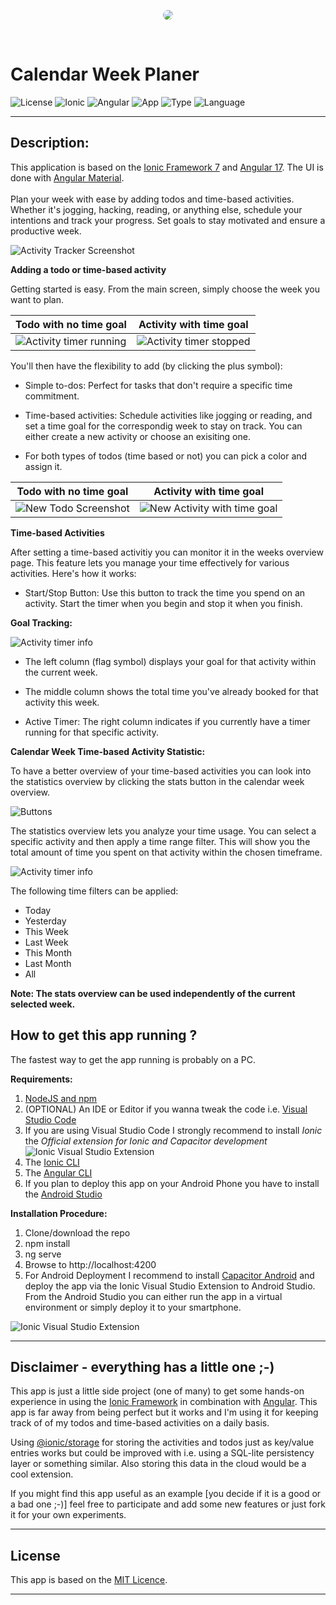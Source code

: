 <p align="center">
<img src="./resources/android/icon/drawable-xxxhdpi-icon.png"/ style="border-radius: 50%">
</p>
<br/>

# Calendar Week Planer

![License](https://img.shields.io/badge/License-MIT-blue)
![Ionic](https://img.shields.io/badge/Ionic-7-green)
![Angular](https://img.shields.io/badge/Angular-17-yellowgreen)
![App](https://img.shields.io/badge/App-Demo-important)
![Type](https://img.shields.io/badge/Productivity-Time%20Management-blueviolet)
![Language](https://img.shields.io/badge/Language-TypeScript-red)

---

## Description:
This application is based on the [Ionic Framework 7](https://ionicframework.com/) and [Angular 17](https://angular.io). The UI is done with [Angular Material](https://material.angular.io/). </br></br>Plan your week with ease by adding todos and time-based activities. Whether it's jogging, hacking, reading, or anything else, schedule your intentions and track your progress. Set goals to stay motivated and ensure a productive week.

![Activity Tracker Screenshot](app-screenshots/main_screen.png)


**Adding a todo or time-based activity**

Getting started is easy. From the main screen, simply choose the week you want to plan.  

| Todo with no time goal    | Activity with time goal |
| -------- | ------- |
| ![Activity timer running](app-screenshots/activity_running.png)  | ![Activity timer stopped ](app-screenshots/activity_stopped.png)   |

You'll then have the flexibility to add (by clicking the plus symbol):

- Simple to-dos: Perfect for tasks that don't require a specific time commitment.

- Time-based activities: Schedule activities like jogging or reading, and set a time goal for the correspondig week to stay on track. You can either create a new activity or choose an exisiting one.

- For both types of todos (time based or not) you can pick a color and assign it.

| Todo with no time goal    | Activity with time goal |
| -------- | ------- |
| ![New Todo Screenshot](app-screenshots/new_todo.png)  | ![New Activity with time goal ](app-screenshots/new_todo_with_duration_goal_choose_exisiting_activity.png)   |

**Time-based Activities**

After setting a time-based activitiy you can monitor it in the weeks overview page. This feature lets you manage your time effectively for various activities. Here's how it works:

- Start/Stop Button: Use this button to track the time you spend on an activity. Start the timer when you begin and stop it when you finish.

**Goal Tracking:**

![Activity timer info](app-screenshots/activity_stopped_time_infos.png)

- The left column (flag symbol) displays your goal for that activity within the current week.

- The middle column shows the total time you've already booked for that activity this week.

- Active Timer: The right column indicates if you currently have a timer running for that specific activity.


**Calendar Week Time-based Activity Statistic:**

To have a better overview of your time-based activities you can look into the statistics overview by clicking the stats button in the calendar week overview.

![Buttons](app-screenshots/week_control_buttons.png)

The statistics overview lets you analyze your time usage. You can select a specific activity and then apply a time range filter. This will show you the total amount of time you spent on that activity within the chosen timeframe. 

![Activity timer info](app-screenshots/statistics_overview.png)

The following time filters can be applied:
 - Today
 - Yesterday
 - This Week
 - Last Week
 - This Month
 - Last Month
 - All

 **Note: The stats overview can be used independently of the current selected week.**

## How to get this app running ?
The fastest way to get the app running is probably on a PC. 

**Requirements:**
1. [NodeJS and npm](https://nodejs.org)
2. (OPTIONAL) An IDE or Editor if you wanna tweak the code i.e. [Visual Studio Code](https://code.visualstudio.com/)
3. If you are using Visual Studio Code I strongly recommend to install *Ionic* the *Official extension for Ionic and Capacitor development*   
![Ionic Visual Studio Extension](app-screenshots/VSCIonicExtension.png)
4. The [Ionic CLI](https://ionicframework.com/docs/intro/cli) 
5. The [Angular CLI](https://angular.io/cli)
6. If you plan to deploy this app on your Android Phone you have to install the [Android Studio](https://developer.android.com/studio)

**Installation Procedure:**
1. Clone/download the repo
2. npm install
3. ng serve
4. Browse to http://localhost:4200
5. For Android Deployment I recommend to install [Capacitor Android](https://capacitorjs.com/docs/android) and deploy the app via the Ionic Visual Studio Extension to Android Studio. From the Android Studio you can either run the app in a virtual environment or simply deploy it to your smartphone.

![Ionic Visual Studio Extension](app-screenshots/ionic_view_vscode.png)

---
## Disclaimer - everything has a little one ;-)
This app is just a little side project (one of many) to get some hands-on experience in using the [Ionic Framework](https://ionicframework.com) in combination with [Angular](https://angular.io). This app is far away from being perfect but it works and I'm using it for keeping track of of my todos and time-based activities on a daily basis. 

Using [@ionic/storage](https://github.com/ionic-team/ionic-storage) for storing the activities and todos just as key/value entries works but could be improved with i.e. using a SQL-lite persistency layer or something similar. Also storing this data in the cloud would be a cool extension.

If you might find this app useful as an example [you decide if it is a good or a bad one ;-)] feel free to participate and add some new features or just fork it for your own experiments. 

---
## License
This app is based on the [MIT Licence](https://opensource.org/license/mit/).

---
